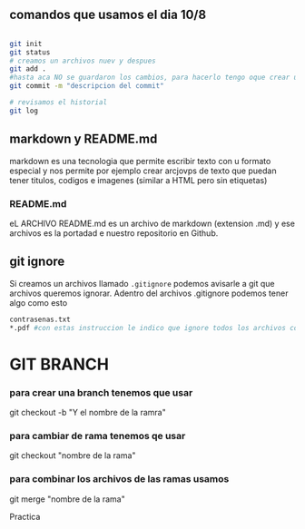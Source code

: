  
 ## comandos que usamos el dia 10/8
 
 ```bash

git init
git status
# creamos un archivos nuev y despues
git add .
#hasta aca NO se guardaron los cambios, para hacerlo tengo oque crear un commit
git commit -m "descripcion del commit"

# revisamos el historial
git log
```

## markdown y README.md
markdown es una tecnologia que permite escribir texto con u formato especial y nos permite por ejemplo crear arcjovps de texto que puedan tener titulos, codigos e imagenes (similar a HTML pero sin etiquetas)

### README.md

eL ARCHIVO README.md es un archivo de markdown (extension .md) y ese archivos es la portadad e nuestro repositorio en Github.

## git ignore
Si creamos un archivos llamado `.gitignore` podemos avisarle a git que archivos queremos ignorar.
Adentro del archivos .gitignore podemos tener algo como esto

```bash
contrasenas.txt 
*.pdf #con estas instruccion le indico que ignore todos los archivos con extension pdf

```

# GIT BRANCH
### para crear una branch tenemos que usar
git checkout -b "Y el nombre de la ramra"

### para cambiar de rama tenemos qe usar
git checkout "nombre de la rama"

### para combinar los archivos de las ramas usamos

git merge "nombre de la rama"

Practica

